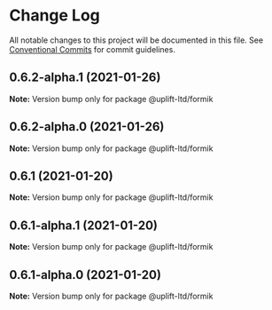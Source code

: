 # Change Log

All notable changes to this project will be documented in this file.
See [Conventional Commits](https://conventionalcommits.org) for commit guidelines.

## 0.6.2-alpha.1 (2021-01-26)

**Note:** Version bump only for package @uplift-ltd/formik





## 0.6.2-alpha.0 (2021-01-26)

**Note:** Version bump only for package @uplift-ltd/formik





## 0.6.1 (2021-01-20)

**Note:** Version bump only for package @uplift-ltd/formik





## 0.6.1-alpha.1 (2021-01-20)

**Note:** Version bump only for package @uplift-ltd/formik





## 0.6.1-alpha.0 (2021-01-20)

**Note:** Version bump only for package @uplift-ltd/formik
